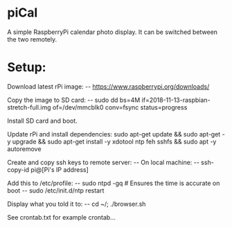 # piCal
A simple RaspberryPi calendar photo display. It can be switched between the two remotely.  

# Setup:
Download latest rPi image:
-- https://www.raspberrypi.org/downloads/


Copy the image to SD card:
-- sudo dd bs=4M if=2018-11-13-raspbian-stretch-full.img of=/dev/mmcblk0 conv=fsync status=progress


Install SD card and boot.


Update rPi and install dependencies:
sudo apt-get update && sudo apt-get -y upgrade && sudo apt-get install -y xdotool ntp feh sshfs && sudo apt -y autoremove


Create and copy ssh keys to remote server:
-- On local machine:
-- ssh-copy-id pi@[Pi's IP address]


Add this to /etc/profile:
-- sudo ntpd -gq   # Ensures the time is accurate on boot
-- sudo /etc/init.d/ntp restart

Display what you told it to:
-- cd ~/; ./browser.sh


See crontab.txt for example crontab...
